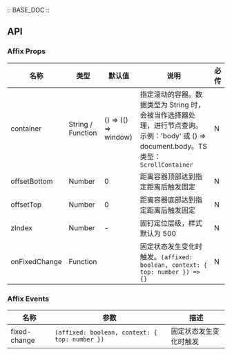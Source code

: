 :: BASE_DOC ::

## API
### Affix Props

名称 | 类型 | 默认值 | 说明 | 必传
-- | -- | -- | -- | --
container | String / Function | () => (() => window) | 指定滚动的容器。数据类型为 String 时，会被当作选择器处理，进行节点查询。示例：'body' 或 () => document.body。TS 类型：`ScrollContainer` | N
offsetBottom | Number | 0 |  距离容器顶部达到指定距离后触发固定 | N
offsetTop | Number | 0 |  距离容器底部达到指定距离后触发固定 | N
zIndex | Number | - | 固钉定位层级，样式默认为 500 | N
onFixedChange | Function |  | 固定状态发生变化时触发。`(affixed: boolean, context: { top: number }) => {}` | N

### Affix Events

名称 | 参数 | 描述
-- | -- | --
fixed-change | `(affixed: boolean, context: { top: number })` | 固定状态发生变化时触发
